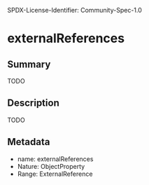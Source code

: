 SPDX-License-Identifier: Community-Spec-1.0

# externalReferences

## Summary

TODO

## Description

TODO

## Metadata

- name: externalReferences
- Nature: ObjectProperty
- Range: ExternalReference

